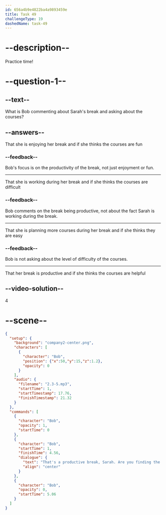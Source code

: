 ```yaml
---
id: 656a4b9e4822ba4a9893459e
title: Task 49
challengeType: 19
dashedName: task-49
---
```


<!-- (Audio) Bob: That's a productive break, Sarah. Are you finding the courses helpful? -->

# --description--

Practice time!

# --question-1--

## --text--

What is Bob commenting about Sarah's break and asking about the courses?

## --answers--

That she is enjoying her break and if she thinks the courses are fun

### --feedback--

Bob's focus is on the productivity of the break, not just enjoyment or fun.

---

That she is working during her break and if she thinks the courses are difficult

### --feedback--

Bob comments on the break being productive, not about the fact Sarah is working during the break.

---

That she is planning more courses during her break and if she thinks they are easy

### --feedback--

Bob is not asking about the level of difficulty of the courses.

---

That her break is productive and if she thinks the courses are helpful

## --video-solution--

4

# --scene--

```json
{
  "setup": {
    "background": "company2-center.png",
    "characters": [
      {
        "character": "Bob",
        "position": {"x":50,"y":15,"z":1.2},
        "opacity": 0
      }
    ],
    "audio": {
      "filename": "2.3-5.mp3",
      "startTime": 1,
      "startTimestamp": 17.76,
      "finishTimestamp": 21.32
    }
  },
  "commands": [
    {
      "character": "Bob",
      "opacity": 1,
      "startTime": 0
    },
    {
      "character": "Bob",
      "startTime": 1,
      "finishTime": 4.56,
      "dialogue": {
        "text": "That's a productive break, Sarah. Are you finding the courses helpful?",
        "align": "center"
      }
    },
    {
      "character": "Bob",
      "opacity": 0,
      "startTime": 5.06
    }
  ]
}
```
